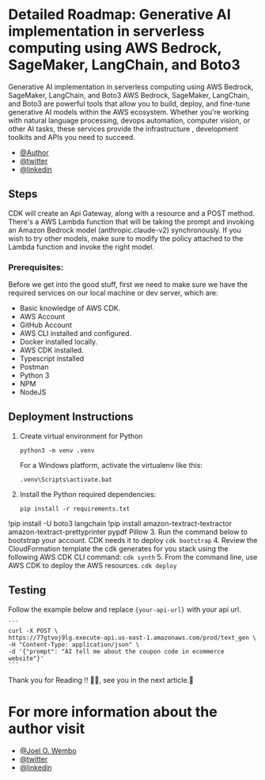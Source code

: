 # Detailed Roadmap: Generative AI implementation in serverless computing using AWS Bedrock, SageMaker, LangChain, and Boto3

Generative AI implementation in serverless computing using AWS Bedrock, SageMaker, LangChain, and Boto3
AWS Bedrock, SageMaker, LangChain, and Boto3 are powerful tools that allow you to build, deploy, and fine-tune generative AI models within the AWS ecosystem. Whether you're working with natural language processing, devops automation, computer vision,  or other AI tasks, these services provide the infrastructure , development toolkits and APIs you need to succeed.

- [@Author](https://www.joelotepawembo.com)
- [@twitter](twitter.com/joelwembo1)
- [@linkedin](https://www.linkedin.com/in/joelotepawembo)

## Steps

CDK will create an Api Gateway, along with a resource and a POST method. There's a AWS Lambda function that will be taking the prompt and invoking an Amazon Bedrock model (anthropic.claude-v2) synchronously. If you wish to try other models, make sure to modify the policy attached to the Lambda function and invoke the right model. 


### Prerequisites:
Before we get into the good stuff, first we need to make sure we have the required services on our local machine or dev server, which are:

- Basic knowledge of AWS CDK.
- AWS Account
- GitHub Account
- AWS CLI installed and configured.
- Docker installed locally.
- AWS CDK installed.
- Typescript installed
- Postman
- Python 3
- NPM
- NodeJS

## Deployment Instructions


1. Create virtual environment for Python
    ```
    python3 -m venv .venv
    ```
    For a Windows platform, activate the virtualenv like this:
    ```
    .venv\Scripts\activate.bat
    ```
2. Install the Python required dependencies:
    ```
    pip install -r requirements.txt
    ```

!pip install -U boto3 langchain
!pip install amazon-textract-textractor amazon-textract-prettyprinter pypdf Pillow
3. Run the command below to bootstrap your account. CDK needs it to deploy
    ```
    cdk bootstrap
    ```
4. Review the CloudFormation template the cdk generates for you stack using the following AWS CDK CLI command:
    ```
    cdk synth
    ```
5. From the command line, use AWS CDK to deploy the AWS resources.
    ```
    cdk deploy
    ```


## Testing


Follow the example below and replace `{your-api-url}` with your api url. 

    ```
    curl -X POST \
    https://77gtvoj9lg.execute-api.us-east-1.amazonaws.com/prod/text_gen \
    -H "Content-Type: application/json" \
    -d '{"prompt": "AI tell me about the coupon code in ecommerce website"}'
    ```

Thank you for Reading !! 🙌🏻, see you in the next article.🤘


# For more information about the author visit

- [@Joel O. Wembo](https://www.joelotepawembo.com)
- [@twitter](twitter.com/joelwembo1)
- [@linkedin](https://www.linkedin.com/in/joelotepawembo)







